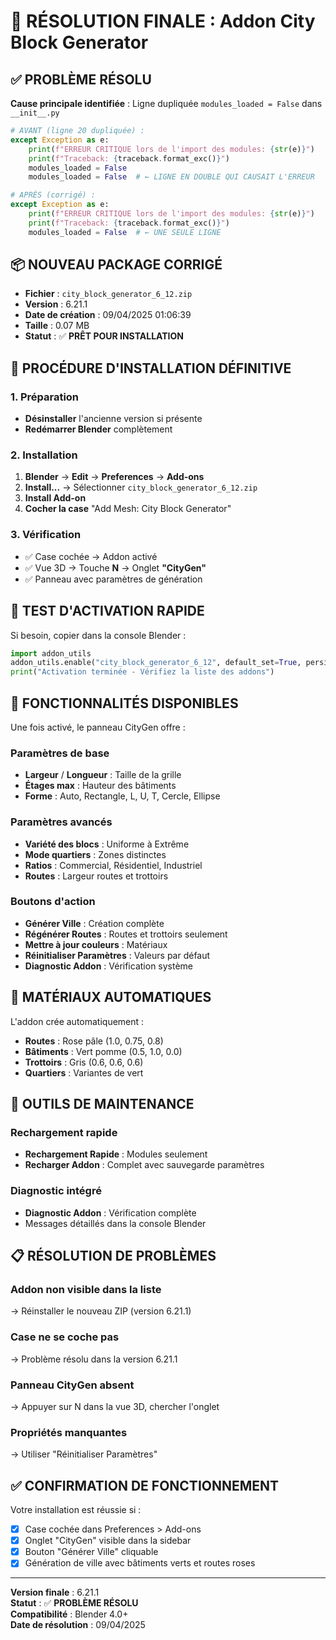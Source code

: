 # 🎯 RÉSOLUTION FINALE : Addon City Block Generator

## ✅ PROBLÈME RÉSOLU

**Cause principale identifiée** : Ligne dupliquée `modules_loaded = False` dans `__init__.py`

```python
# AVANT (ligne 20 dupliquée) :
except Exception as e:
    print(f"ERREUR CRITIQUE lors de l'import des modules: {str(e)}")
    print(f"Traceback: {traceback.format_exc()}")
    modules_loaded = False
    modules_loaded = False  # ← LIGNE EN DOUBLE QUI CAUSAIT L'ERREUR

# APRÈS (corrigé) :
except Exception as e:
    print(f"ERREUR CRITIQUE lors de l'import des modules: {str(e)}")
    print(f"Traceback: {traceback.format_exc()}")
    modules_loaded = False  # ← UNE SEULE LIGNE
```

## 📦 NOUVEAU PACKAGE CORRIGÉ

- **Fichier** : `city_block_generator_6_12.zip`
- **Version** : 6.21.1
- **Date de création** : 09/04/2025 01:06:39
- **Taille** : 0.07 MB
- **Statut** : ✅ **PRÊT POUR INSTALLATION**

## 🚀 PROCÉDURE D'INSTALLATION DÉFINITIVE

### 1. Préparation
- **Désinstaller** l'ancienne version si présente
- **Redémarrer Blender** complètement

### 2. Installation
1. **Blender** → **Edit** → **Preferences** → **Add-ons**
2. **Install...** → Sélectionner `city_block_generator_6_12.zip`
3. **Install Add-on**
4. **Cocher la case** "Add Mesh: City Block Generator"

### 3. Vérification
- ✅ Case cochée → Addon activé
- ✅ Vue 3D → Touche **N** → Onglet **"CityGen"**
- ✅ Panneau avec paramètres de génération

## 🧪 TEST D'ACTIVATION RAPIDE

Si besoin, copier dans la console Blender :

```python
import addon_utils
addon_utils.enable("city_block_generator_6_12", default_set=True, persistent=True)
print("Activation terminée - Vérifiez la liste des addons")
```

## 🎯 FONCTIONNALITÉS DISPONIBLES

Une fois activé, le panneau CityGen offre :

### Paramètres de base
- **Largeur** / **Longueur** : Taille de la grille
- **Étages max** : Hauteur des bâtiments
- **Forme** : Auto, Rectangle, L, U, T, Cercle, Ellipse

### Paramètres avancés
- **Variété des blocs** : Uniforme à Extrême
- **Mode quartiers** : Zones distinctes
- **Ratios** : Commercial, Résidentiel, Industriel
- **Routes** : Largeur routes et trottoirs

### Boutons d'action
- **Générer Ville** : Création complète
- **Régénérer Routes** : Routes et trottoirs seulement
- **Mettre à jour couleurs** : Matériaux
- **Réinitialiser Paramètres** : Valeurs par défaut
- **Diagnostic Addon** : Vérification système

## 🎨 MATÉRIAUX AUTOMATIQUES

L'addon crée automatiquement :
- **Routes** : Rose pâle (1.0, 0.75, 0.8)
- **Bâtiments** : Vert pomme (0.5, 1.0, 0.0)
- **Trottoirs** : Gris (0.6, 0.6, 0.6)
- **Quartiers** : Variantes de vert

## 🔧 OUTILS DE MAINTENANCE

### Rechargement rapide
- **Rechargement Rapide** : Modules seulement
- **Recharger Addon** : Complet avec sauvegarde paramètres

### Diagnostic intégré
- **Diagnostic Addon** : Vérification complète
- Messages détaillés dans la console Blender

## 📋 RÉSOLUTION DE PROBLÈMES

### Addon non visible dans la liste
→ Réinstaller le nouveau ZIP (version 6.21.1)

### Case ne se coche pas
→ Problème résolu dans la version 6.21.1

### Panneau CityGen absent
→ Appuyer sur N dans la vue 3D, chercher l'onglet

### Propriétés manquantes
→ Utiliser "Réinitialiser Paramètres"

## ✅ CONFIRMATION DE FONCTIONNEMENT

Votre installation est réussie si :
- [x] Case cochée dans Preferences > Add-ons
- [x] Onglet "CityGen" visible dans la sidebar
- [x] Bouton "Générer Ville" cliquable
- [x] Génération de ville avec bâtiments verts et routes roses

---

**Version finale** : 6.21.1  
**Statut** : ✅ **PROBLÈME RÉSOLU**  
**Compatibilité** : Blender 4.0+  
**Date de résolution** : 09/04/2025
